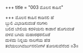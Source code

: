 +++
title = "003 ಮೊಲನ ಕಾಹಿನ"

+++
ಮೊಲನ ಕಾಹಿನ ಕಾಡಿನಲಿ ಹೆ  
ಬ್ಬುಲಿ ವಿಭಾಡಿಸುವಂತೆ ನರಿಗಳು  
ಬಲಿದ ಬೇಲಿಯ ಕದಳಿಯನು ಕಾಡಾನೆ ಹೊಗುವಂತೆ  
ದಳವ ಬಗಿದು ಮಹಾರಥರನೊಡೆ  
ದುಳಿದು ನಿನ್ನಯ ನಾಲಗೆಯ ಹೆಡ  
ತಲೆಯಲುಗಿವರ್ಜುನನನೀಗಳೆ ತೋರಿಸುವೆನೆಂದ      ॥3॥